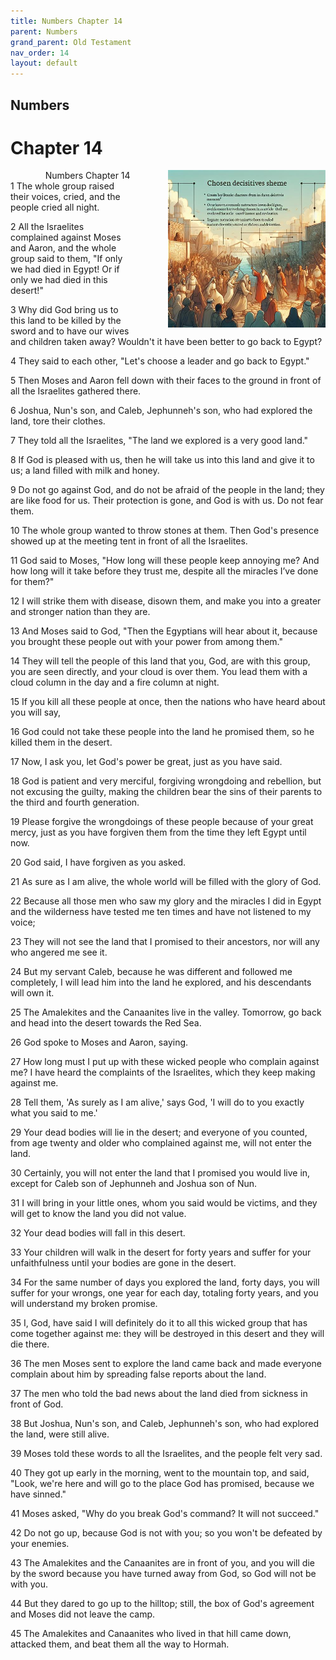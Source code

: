 ```yaml
---
title: Numbers Chapter 14
parent: Numbers
grand_parent: Old Testament
nav_order: 14
layout: default
---
```


## Numbers

# Chapter 14

<div style="clear: both; text-align: right;">
    <div style="max-width: 50%; height: auto; float: right; margin: 0 0 10px 10px; padding-left: 10%;">
        <img src="/assets/Image/Numbers/500/14.jpg" alt="Numbers Chapter 14" class="chapter-image">
    </div>
    <figcaption style="font-size: 14px; text-align: right;">Numbers Chapter 14</figcaption>
</div>
1 The whole group raised their voices, cried, and the people cried all night.

2 All the Israelites complained against Moses and Aaron, and the whole group said to them, "If only we had died in Egypt! Or if only we had died in this desert!"

3 Why did God bring us to this land to be killed by the sword and to have our wives and children taken away? Wouldn't it have been better to go back to Egypt?

4 They said to each other, "Let's choose a leader and go back to Egypt."

5 Then Moses and Aaron fell down with their faces to the ground in front of all the Israelites gathered there.

6 Joshua, Nun's son, and Caleb, Jephunneh's son, who had explored the land, tore their clothes.

7 They told all the Israelites, "The land we explored is a very good land."

8 If God is pleased with us, then he will take us into this land and give it to us; a land filled with milk and honey.

9 Do not go against God, and do not be afraid of the people in the land; they are like food for us. Their protection is gone, and God is with us. Do not fear them.

10 The whole group wanted to throw stones at them. Then God's presence showed up at the meeting tent in front of all the Israelites.

11 God said to Moses, "How long will these people keep annoying me? And how long will it take before they trust me, despite all the miracles I’ve done for them?"

12 I will strike them with disease, disown them, and make you into a greater and stronger nation than they are.

13 And Moses said to God, "Then the Egyptians will hear about it, because you brought these people out with your power from among them."

14 They will tell the people of this land that you, God, are with this group, you are seen directly, and your cloud is over them. You lead them with a cloud column in the day and a fire column at night.

15 If you kill all these people at once, then the nations who have heard about you will say,

16 God could not take these people into the land he promised them, so he killed them in the desert.

17 Now, I ask you, let God's power be great, just as you have said.

18 God is patient and very merciful, forgiving wrongdoing and rebellion, but not excusing the guilty, making the children bear the sins of their parents to the third and fourth generation.

19 Please forgive the wrongdoings of these people because of your great mercy, just as you have forgiven them from the time they left Egypt until now.

20 God said, I have forgiven as you asked.

21 As sure as I am alive, the whole world will be filled with the glory of God.

22 Because all those men who saw my glory and the miracles I did in Egypt and the wilderness have tested me ten times and have not listened to my voice;

23 They will not see the land that I promised to their ancestors, nor will any who angered me see it.

24 But my servant Caleb, because he was different and followed me completely, I will lead him into the land he explored, and his descendants will own it.

25 The Amalekites and the Canaanites live in the valley. Tomorrow, go back and head into the desert towards the Red Sea.

26 God spoke to Moses and Aaron, saying.

27 How long must I put up with these wicked people who complain against me? I have heard the complaints of the Israelites, which they keep making against me.

28 Tell them, 'As surely as I am alive,' says God, 'I will do to you exactly what you said to me.'

29 Your dead bodies will lie in the desert; and everyone of you counted, from age twenty and older who complained against me, will not enter the land.

30 Certainly, you will not enter the land that I promised you would live in, except for Caleb son of Jephunneh and Joshua son of Nun.

31 I will bring in your little ones, whom you said would be victims, and they will get to know the land you did not value.

32 Your dead bodies will fall in this desert.

33 Your children will walk in the desert for forty years and suffer for your unfaithfulness until your bodies are gone in the desert.

34 For the same number of days you explored the land, forty days, you will suffer for your wrongs, one year for each day, totaling forty years, and you will understand my broken promise.

35 I, God, have said I will definitely do it to all this wicked group that has come together against me: they will be destroyed in this desert and they will die there.

36 The men Moses sent to explore the land came back and made everyone complain about him by spreading false reports about the land.

37 The men who told the bad news about the land died from sickness in front of God.

38 But Joshua, Nun's son, and Caleb, Jephunneh's son, who had explored the land, were still alive.

39 Moses told these words to all the Israelites, and the people felt very sad.

40 They got up early in the morning, went to the mountain top, and said, "Look, we're here and will go to the place God has promised, because we have sinned."

41 Moses asked, "Why do you break God's command? It will not succeed."

42 Do not go up, because God is not with you; so you won't be defeated by your enemies.

43 The Amalekites and the Canaanites are in front of you, and you will die by the sword because you have turned away from God, so God will not be with you.

44 But they dared to go up to the hilltop; still, the box of God's agreement and Moses did not leave the camp.

45 The Amalekites and Canaanites who lived in that hill came down, attacked them, and beat them all the way to Hormah.



